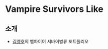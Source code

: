 # Vampire Survivors Like
## 소개
- [김영호](https://dudgh12354.wixsite.com/kimyoungho)의 뱀파이어 서바이벌류 포트폴리오

